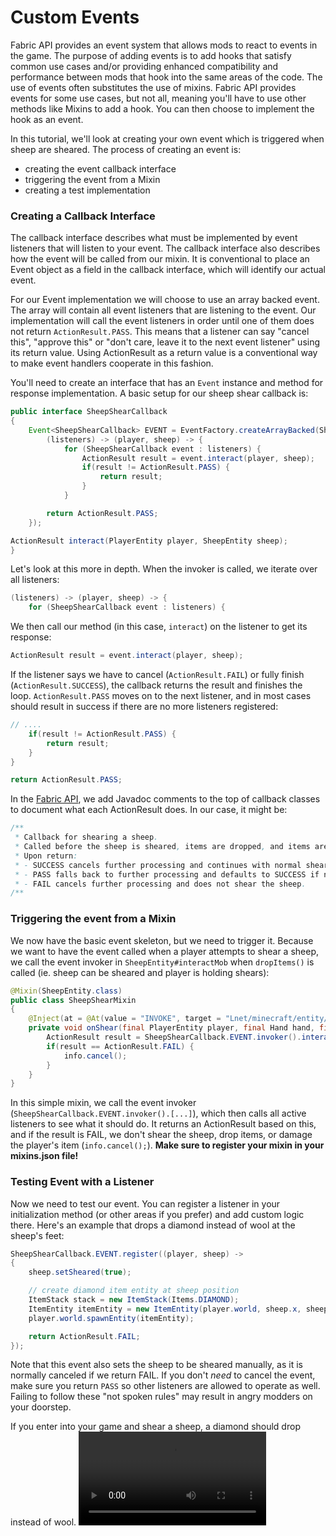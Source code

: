 # Custom Events

Fabric API provides an event system that allows mods to react to events
in the game. The purpose of adding events is to add hooks that satisfy
common use cases and/or providing enhanced compatibility and performance
between mods that hook into the same areas of the code. The use of
events often substitutes the use of mixins. Fabric API provides events
for some use cases, but not all, meaning you'll have to use other
methods like Mixins to add a hook. You can then choose to implement the
hook as an event.

In this tutorial, we'll look at creating your own event which is
triggered when sheep are sheared. The process of creating an event is:

- creating the event callback interface
- triggering the event from a Mixin
- creating a test implementation

### Creating a Callback Interface

The callback interface describes what must be implemented by event
listeners that will listen to your event. The callback interface also
describes how the event will be called from our mixin. It is
conventional to place an Event object as a field in the callback
interface, which will identify our actual event.

For our Event implementation we will choose to use an array backed
event. The array will contain all event listeners that are listening to
the event. Our implementation will call the event listeners in order
until one of them does not return `ActionResult.PASS`. This means that a
listener can say "cancel this", "approve this" or "don't care, leave it
to the next event listener" using its return value. Using ActionResult
as a return value is a conventional way to make event handlers cooperate
in this fashion.

You'll need to create an interface that has an `Event` instance and
method for response implementation. A basic setup for our sheep shear
callback is:

```java
public interface SheepShearCallback
{
    Event<SheepShearCallback> EVENT = EventFactory.createArrayBacked(SheepShearCallback.class,
        (listeners) -> (player, sheep) -> {
            for (SheepShearCallback event : listeners) {
                ActionResult result = event.interact(player, sheep);
                if(result != ActionResult.PASS) {
                    return result;
                }
            }

        return ActionResult.PASS;
    });

ActionResult interact(PlayerEntity player, SheepEntity sheep);
}
```

Let's look at this more in depth. When the invoker is called, we iterate
over all listeners:

```java
(listeners) -> (player, sheep) -> {
    for (SheepShearCallback event : listeners) {
```

We then call our method (in this case, `interact`) on the listener to
get its response:

```java
ActionResult result = event.interact(player, sheep);
```

If the listener says we have to cancel (`ActionResult.FAIL`) or fully
finish (`ActionResult.SUCCESS`), the callback returns the result and
finishes the loop. `ActionResult.PASS` moves on to the next listener,
and in most cases should result in success if there are no more
listeners registered:

```java
// ....
    if(result != ActionResult.PASS) {
        return result;
    }
}

return ActionResult.PASS;
```

In the [Fabric API](https://github.com/FabricMC/fabric), we add Javadoc
comments to the top of callback classes to document what each
ActionResult does. In our case, it might be:

```java
/**
 * Callback for shearing a sheep.
 * Called before the sheep is sheared, items are dropped, and items are damaged.
 * Upon return:
 * - SUCCESS cancels further processing and continues with normal shearing behavior.
 * - PASS falls back to further processing and defaults to SUCCESS if no other listeners are available
 * - FAIL cancels further processing and does not shear the sheep.
/**
```

### Triggering the event from a Mixin

We now have the basic event skeleton, but we need to trigger it. Because
we want to have the event called when a player attempts to shear a
sheep, we call the event invoker in `SheepEntity#interactMob` when
`dropItems()` is called (ie. sheep can be sheared and player is holding
shears):

```java
@Mixin(SheepEntity.class)
public class SheepShearMixin
{
    @Inject(at = @At(value = "INVOKE", target = "Lnet/minecraft/entity/passive/SheepEntity;dropItems()V"), method = "interactMob", cancellable = true)
    private void onShear(final PlayerEntity player, final Hand hand, final CallbackInfoReturnable<Boolean> info) {
        ActionResult result = SheepShearCallback.EVENT.invoker().interact(player, (SheepEntity) (Object) this);
        if(result == ActionResult.FAIL) {
            info.cancel();
        }
    }
}
```

In this simple mixin, we call the event invoker
(`SheepShearCallback.EVENT.invoker().[...]`), which then calls all
active listeners to see what it should do. It returns an ActionResult
based on this, and if the result is FAIL, we don't shear the sheep, drop
items, or damage the player's item (`info.cancel();`). **Make sure to
register your mixin in your mixins.json file\!**

### Testing Event with a Listener

Now we need to test our event. You can register a listener in your
initialization method (or other areas if you prefer) and add custom
logic there. Here's an example that drops a diamond instead of wool at
the sheep's feet:

```java
SheepShearCallback.EVENT.register((player, sheep) ->
{
    sheep.setSheared(true);

    // create diamond item entity at sheep position
    ItemStack stack = new ItemStack(Items.DIAMOND);
    ItemEntity itemEntity = new ItemEntity(player.world, sheep.x, sheep.y, sheep.z, stack);
    player.world.spawnEntity(itemEntity);

    return ActionResult.FAIL;
});
```

Note that this event also sets the sheep to be sheared manually, as it
is normally canceled if we return FAIL. If you don't *need* to cancel
the event, make sure you return `PASS` so other listeners are allowed to
operate as well. Failing to follow these "not spoken rules" may result
in angry modders on your doorstep.

If you enter into your game and shear a sheep, a diamond should drop
instead of wool. ![](https://i.imgur.com/dG73Z6G.mp4)
